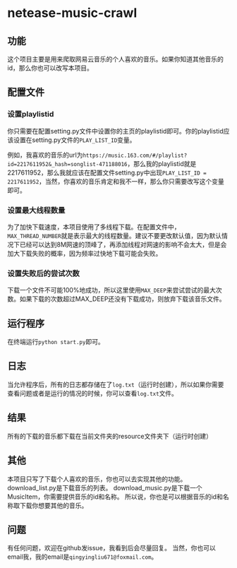 # netease-music-crawl

## 功能
这个项目主要是用来爬取网易云音乐的个人喜欢的音乐。如果你知道其他音乐的id，那么你也可以改写本项目。

## 配置文件

### 设置playlistid
你只需要在配置setting.py文件中设置你的主页的playlistid即可。你的playlistid应该设置在setting.py文件的`PLAY_LIST_ID`变量。

例如，我喜欢的音乐的url为`https://music.163.com/#/playlist?id=2217611952&_hash=songlist-471188016`，那么我的playlistid就是2217611952，那么我就应该在配置文件setting.py中出现`PLAY_LIST_ID = 2217611952`，当然，你喜欢的音乐肯定和我不一样，那么你只需要改写这个变量即可。


### 设置最大线程数量
为了加快下载速度，本项目使用了多线程下载。在配置文件中，`MAX_THREAD_NUMBER`就是表示最大的线程数量。建议不要更改默认值，因为默认情况下已经可以达到8M网速的顶峰了，再添加线程对网速的影响不会太大，但是会加大下载失败的概率，因为频率过快地下载可能会失败。


### 设置失败后的尝试次数
下载一个文件不可能100%地成功，所以这里使用`MAX_DEEP`来尝试尝试的最大次数。如果下载的次数超过MAX_DEEP还没有下载成功，则放弃下载该音乐文件。

## 运行程序
在终端运行`python start.py`即可。

## 日志
当允许程序后，所有的日志都存储在了`log.txt`（运行时创建），所以如果你需要查看问题或者是运行的情况的时候，你可以查看`log.txt`文件。

## 结果
所有的下载的音乐都下载在当前文件夹的resource文件夹下（运行时创建）

## 其他
本项目只写了下载个人喜欢的音乐，你也可以去实现其他的功能。
download_list.py是下载音乐的列表。
download_music.py是下载一个MusicItem，你需要提供音乐的id和名称。
所以说，你也是可以根据音乐的id和名称取下载你想要其他的音乐。

## 问题
有任何问题，欢迎在github发issue，我看到后会尽量回复。
当然，你也可以email我，我的email是`qingyingliu671@foxmail.com`。